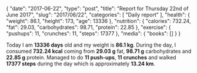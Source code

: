 {
    "date": "2017-06-22",
    "type": "post",
    "title": "Report for Thursday 22nd of June 2017",
    "slug": "2017\/06\/22",
    "categories": [
        "Daily report"
    ],
    "health": {
        "weight": 86.1,
        "height": 173,
        "age": 13336
    },
    "nutrition": {
        "calories": 732.24,
        "fat": 29.03,
        "carbohydrates": 98.71,
        "protein": 22.85
    },
    "exercise": {
        "pushups": 11,
        "crunches": 11,
        "steps": 17377
    },
    "media": {
        "books": []
    }
}

Today I am <strong>13336 days</strong> old and my weight is <strong>86.1 kg</strong>. During the day, I consumed <strong>732.24 kcal</strong> coming from <strong>29.03 g</strong> fat, <strong>98.71 g</strong> carbohydrates and <strong>22.85 g</strong> protein. Managed to do <strong>11 push-ups</strong>, <strong>11 crunches</strong> and walked <strong>17377 steps</strong> during the day which is approximately <strong>13.24 km</strong>.
